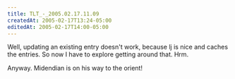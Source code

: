 ```yaml
---
title: TLT_-_2005.02.17.11.09
createdAt: 2005-02-17T13:24-05:00
editedAt: 2005-02-17T14:00-05:00
---
```


Well, updating an existing entry doesn't work, because lj is nice and caches the entries. So now I have to explore getting around that. Hrm.

Anyway. Midendian is on his way to the orient!

